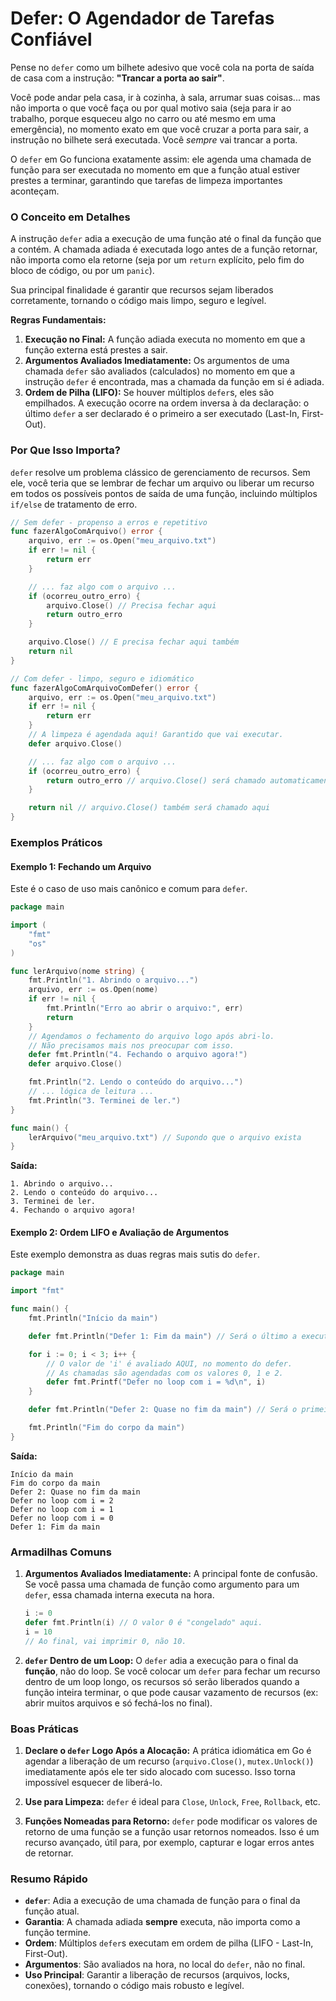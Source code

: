# Defer: O Agendador de Tarefas Confiável

Pense no `defer` como um bilhete adesivo que você cola na porta de saída de casa com a instrução: **"Trancar a porta ao sair"**.

Você pode andar pela casa, ir à cozinha, à sala, arrumar suas coisas... mas não importa o que você faça ou por qual motivo saia (seja para ir ao trabalho, porque esqueceu algo no carro ou até mesmo em uma emergência), no momento exato em que você cruzar a porta para sair, a instrução no bilhete será executada. Você *sempre* vai trancar a porta.

O `defer` em Go funciona exatamente assim: ele agenda uma chamada de função para ser executada no momento em que a função atual estiver prestes a terminar, garantindo que tarefas de limpeza importantes aconteçam.

### O Conceito em Detalhes

A instrução `defer` adia a execução de uma função até o final da função que a contém. A chamada adiada é executada logo antes de a função retornar, não importa como ela retorne (seja por um `return` explícito, pelo fim do bloco de código, ou por um `panic`).

Sua principal finalidade é garantir que recursos sejam liberados corretamente, tornando o código mais limpo, seguro e legível.

**Regras Fundamentais:**
1.  **Execução no Final:** A função adiada executa no momento em que a função externa está prestes a sair.
2.  **Argumentos Avaliados Imediatamente:** Os argumentos de uma chamada `defer` são avaliados (calculados) no momento em que a instrução `defer` é encontrada, mas a chamada da função em si é adiada.
3.  **Ordem de Pilha (LIFO):** Se houver múltiplos `defer`s, eles são empilhados. A execução ocorre na ordem inversa à da declaração: o último `defer` a ser declarado é o primeiro a ser executado (Last-In, First-Out).

### Por Que Isso Importa?

`defer` resolve um problema clássico de gerenciamento de recursos. Sem ele, você teria que se lembrar de fechar um arquivo ou liberar um recurso em todos os possíveis pontos de saída de uma função, incluindo múltiplos `if/else` de tratamento de erro.

```go
// Sem defer - propenso a erros e repetitivo
func fazerAlgoComArquivo() error {
    arquivo, err := os.Open("meu_arquivo.txt")
    if err != nil {
        return err
    }

    // ... faz algo com o arquivo ...
    if (ocorreu_outro_erro) {
        arquivo.Close() // Precisa fechar aqui
        return outro_erro
    }

    arquivo.Close() // E precisa fechar aqui também
    return nil
}

// Com defer - limpo, seguro e idiomático
func fazerAlgoComArquivoComDefer() error {
    arquivo, err := os.Open("meu_arquivo.txt")
    if err != nil {
        return err
    }
    // A limpeza é agendada aqui! Garantido que vai executar.
    defer arquivo.Close()

    // ... faz algo com o arquivo ...
    if (ocorreu_outro_erro) {
        return outro_erro // arquivo.Close() será chamado automaticamente antes de sair
    }

    return nil // arquivo.Close() também será chamado aqui
}
```

### Exemplos Práticos

#### Exemplo 1: Fechando um Arquivo

Este é o caso de uso mais canônico e comum para `defer`.

```go
package main

import (
    "fmt"
    "os"
)

func lerArquivo(nome string) {
    fmt.Println("1. Abrindo o arquivo...")
    arquivo, err := os.Open(nome)
    if err != nil {
        fmt.Println("Erro ao abrir o arquivo:", err)
        return
    }
    // Agendamos o fechamento do arquivo logo após abri-lo.
    // Não precisamos mais nos preocupar com isso.
    defer fmt.Println("4. Fechando o arquivo agora!")
    defer arquivo.Close()

    fmt.Println("2. Lendo o conteúdo do arquivo...")
    // ... lógica de leitura ...
    fmt.Println("3. Terminei de ler.")
}

func main() {
    lerArquivo("meu_arquivo.txt") // Supondo que o arquivo exista
}
```
**Saída:**
```
1. Abrindo o arquivo...
2. Lendo o conteúdo do arquivo...
3. Terminei de ler.
4. Fechando o arquivo agora!
```

#### Exemplo 2: Ordem LIFO e Avaliação de Argumentos

Este exemplo demonstra as duas regras mais sutis do `defer`.

```go
package main

import "fmt"

func main() {
    fmt.Println("Início da main")

    defer fmt.Println("Defer 1: Fim da main") // Será o último a executar

    for i := 0; i < 3; i++ {
        // O valor de 'i' é avaliado AQUI, no momento do defer.
        // As chamadas são agendadas com os valores 0, 1 e 2.
        defer fmt.Printf("Defer no loop com i = %d\n", i)
    }

    defer fmt.Println("Defer 2: Quase no fim da main") // Será o primeiro a executar

    fmt.Println("Fim do corpo da main")
}
```
**Saída:**
```
Início da main
Fim do corpo da main
Defer 2: Quase no fim da main
Defer no loop com i = 2
Defer no loop com i = 1
Defer no loop com i = 0
Defer 1: Fim da main
```

### Armadilhas Comuns

1.  **Argumentos Avaliados Imediatamente:** A principal fonte de confusão. Se você passa uma chamada de função como argumento para um `defer`, essa chamada interna executa na hora.
    ```go
    i := 0
    defer fmt.Println(i) // O valor 0 é "congelado" aqui.
    i = 10
    // Ao final, vai imprimir 0, não 10.
    ```

2.  **`defer` Dentro de um Loop:** O `defer` adia a execução para o final da **função**, não do loop. Se você colocar um `defer` para fechar um recurso dentro de um loop longo, os recursos só serão liberados quando a função inteira terminar, o que pode causar vazamento de recursos (ex: abrir muitos arquivos e só fechá-los no final).

### Boas Práticas

1.  **Declare o `defer` Logo Após a Alocação:** A prática idiomática em Go é agendar a liberação de um recurso (`arquivo.Close()`, `mutex.Unlock()`) imediatamente após ele ter sido alocado com sucesso. Isso torna impossível esquecer de liberá-lo.

2.  **Use para Limpeza:** `defer` é ideal para `Close`, `Unlock`, `Free`, `Rollback`, etc.

3.  **Funções Nomeadas para Retorno:** `defer` pode modificar os valores de retorno de uma função se a função usar retornos nomeados. Isso é um recurso avançado, útil para, por exemplo, capturar e logar erros antes de retornar.

### Resumo Rápido

*   **`defer`**: Adia a execução de uma chamada de função para o final da função atual.
*   **Garantia**: A chamada adiada **sempre** executa, não importa como a função termine.
*   **Ordem**: Múltiplos `defer`s executam em ordem de pilha (LIFO - Last-In, First-Out).
*   **Argumentos**: São avaliados na hora, no local do `defer`, não no final.
*   **Uso Principal**: Garantir a liberação de recursos (arquivos, locks, conexões), tornando o código mais robusto e legível.